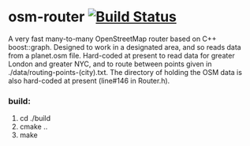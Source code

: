 # osm-router [![Build Status](https://travis-ci.org/osmß-router/osm-router.svg?branch=master)](https://travis-ci.org/osm-router/osm-router)

A very fast many-to-many OpenStreetMap router based on C++ boost::graph.  Designed to work in a designated area, and so reads data from a
planet.osm file. Hard-coded at present to read data for greater London and greater NYC, and to route between points given in
./data/routing-points-(city).txt. The directory of holding the OSM data is also hard-coded at present (line#146 in Router.h).

### build:
1. cd ./build  
2. cmake ..  
3. make
